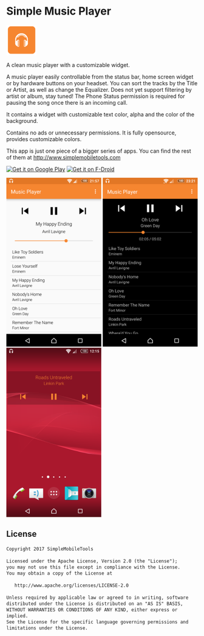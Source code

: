 # Simple Music Player
<img alt="Logo" src="app/src/main/res/mipmap-xxxhdpi/ic_launcher.png" width="80">

A clean music player with a customizable widget.

A music player easily controllable from the status bar, home screen widget or by hardware buttons on your headset. You can sort the tracks by the Title or Artist, as well as change the Equalizer. Does not yet support filtering by artist or album, stay tuned! The Phone Status permission is required for pausing the song once there is an incoming call.

It contains a widget with customizable text color, alpha and the color of the background.

Contains no ads or unnecessary permissions. It is fully opensource, provides customizable colors.

This app is just one piece of a bigger series of apps. You can find the rest of them at http://www.simplemobiletools.com

<a href='https://play.google.com/store/apps/details?id=com.simplemobiletools.musicplayer'><img src='http://simplemobiletools.github.io/assets/public/google-play.png' alt='Get it on Google Play' height=45/></a>
<a href='https://f-droid.org/app/com.simplemobiletools.musicplayer'><img src='http://simplemobiletools.github.io/assets/public/f-droid.png' alt='Get it on F-Droid' height=45 ></a>

<img alt="App image" src="screenshots/app.png" width="250">
<img alt="App image" src="screenshots/app_2.png" width="250">
<img alt="App image" src="screenshots/widget.png" width="250">

License
-------
    Copyright 2017 SimpleMobileTools
    
    Licensed under the Apache License, Version 2.0 (the "License");
    you may not use this file except in compliance with the License.
    You may obtain a copy of the License at
    
       http://www.apache.org/licenses/LICENSE-2.0
    
    Unless required by applicable law or agreed to in writing, software
    distributed under the License is distributed on an "AS IS" BASIS,
    WITHOUT WARRANTIES OR CONDITIONS OF ANY KIND, either express or implied.
    See the License for the specific language governing permissions and
    limitations under the License.
